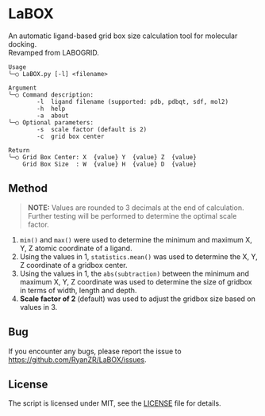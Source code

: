 # LaBOX

An automatic ligand-based grid box size calculation tool for molecular docking. \
Revamped from LABOGRID.

```
Usage
╰─○ LaBOX.py [-l] <filename>

Argument
╰─○ Command description:
        -l  ligand filename (supported: pdb, pdbqt, sdf, mol2)
        -h  help
        -a  about
╰─○ Optional parameters:
        -s  scale factor (default is 2)
        -c  grid box center

Return
╰─○ Grid Box Center: X  {value} Y  {value} Z  {value}
    Grid Box Size  : W  {value} H  {value} D  {value}
```

## Method
> **NOTE:** Values are rounded to 3 decimals at the end of calculation. Further testing will be performed to determine the optimal scale factor. 
1. `min()` and `max()` were used to determine the minimum and maximum X, Y, Z atomic coordinate of a ligand.
2. Using the values in 1, `statistics.mean()` was used to determine the X, Y, Z coordinate of a gridbox center.
3. Using the values in 1, the `abs(subtraction)` between the minimum and maximum X, Y, Z coordinate was used to determine the size of gridbox in terms of width, length and depth. 
4. **Scale factor of 2** (default) was used to adjust the gridbox size based on values in 3.

## Bug
If you encounter any bugs, please report the issue to https://github.com/RyanZR/LaBOX/issues.

## License
The script is licensed under MIT, see the [LICENSE](https://github.com/RyanZR/LaBOX/blob/main/LICENSE) file for details.
